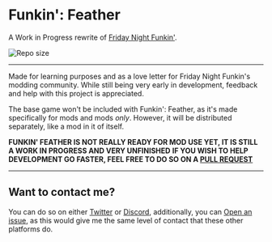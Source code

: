 # Funkin': Feather

A Work in Progress rewrite of [Friday Night Funkin'](https://github.com/ninjamuffin99/Funkin).

![Repo size](https://img.shields.io/github/repo-size/BeastlyGhost/FNF-Funkin-Feather)

---
Made for learning purposes and as a love letter for Friday Night Funkin's modding community.
While still being very early in development, feedback and help with this project is appreciated.

The base game won't be included with Funkin': Feather, as it's made specifically for mods and mods *only*.
However, it will be distributed separately, like a mod in it of itself.

**FUNKIN' FEATHER IS NOT REALLY READY FOR MOD USE YET, IT IS STILL A WORK IN PROGRESS AND VERY UNFINISHED**
**IF YOU WISH TO HELP DEVELOPMENT GO FASTER, FEEL FREE TO DO SO ON A [PULL REQUEST](https://github.com/BeastlyGhost/FNF-Funkin-Feather/pulls)**

---
## Want to contact me?

You can do so on either [Twitter](https://twitter.com/BeastlyGabi) or [Discord](https://discord.com/users/597124141530742805), additionally, you can [Open an issue](https://github.com/BeastlyGhost/FNF-Funkin-Feather/issues), as this would give me the same level of contact that these other platforms do.
